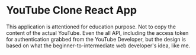 # YouTube Clone React App

This application is attentioned for education purpose. Not to copy the content of the actual YouTube. Even the all API, including the access token for authentication grabbed from the YouTube Developer, but the design is based on what the beginner-to-intermediate web developer's idea, like me.
